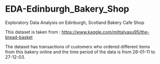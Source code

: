 # EDA-Edinburgh_Bakery_Shop

Exploratory Data Analysis on Edinburgh, Scotland Bakery Cafe Shop

This dataset is taken from : https://www.kaggle.com/mittalvasu95/the-bread-basket

The dataset has transactions of customers who ordered different items from this bakery online and the time period of the data is from 26-01-11 to 27-12-03.

